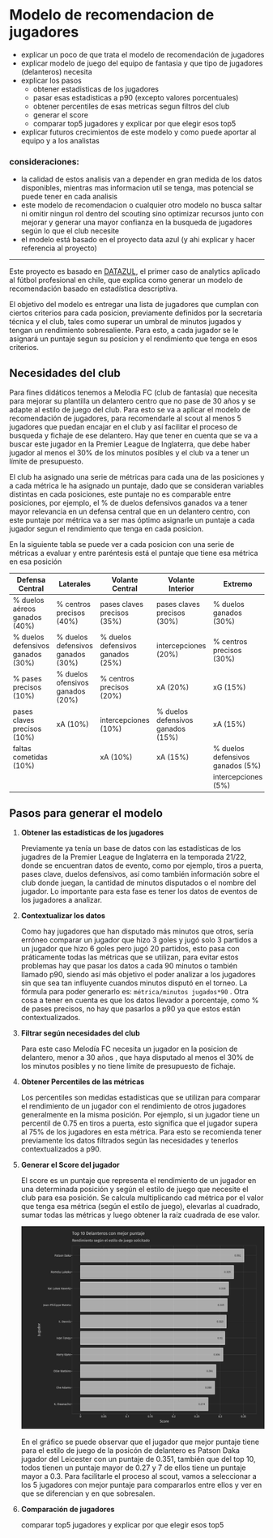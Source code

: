# Modelo de recomendacion de jugadores

-   explicar un poco de que trata el modelo de recomendación de jugadores
-   explicar modelo de juego del equipo de fantasia y que tipo de jugadores (delanteros) necesita
-   explicar los pasos
    -   obtener estadisticas de los jugadores
    -   pasar esas estadisticas a p90 (excepto valores porcentuales)
    -   obtener percentiles de esas metricas segun filtros del club
    -   generar el score
    -   comparar top5 jugadores y explicar por que elegir esos top5
-   explicar futuros crecimientos de este modelo y como puede aportar al equipo y a los analistas

### consideraciones:

-   la calidad de estos analisis van a depender en gran medida de los datos disponibles, mientras mas informacion util se tenga, mas potencial se puede tener en cada analisis
-   este modelo de recomendacion o cualquier otro modelo no busca saltar ni omitir ningun rol dentro del scouting sino optimizar recursos junto con mejorar y generar una mayor confianza en la busqueda de jugadores según lo que el club necesite
-   el modelo está basado en el proyecto data azul (y ahi explicar y hacer referencia al proyecto)

------------------------------------------------------------------------

Este proyecto es basado en [DATAZUL](https://repositorio.uchile.cl/handle/2250/176550), el primer caso de analytics aplicado al fútbol profesional en chile, que explica como generar un modelo de recomendación basado en estadística descriptiva.

El objetivo del modelo es entregar una lista de jugadores que cumplan con ciertos criterios para cada posicion, previamente definidos por la secretaría técnica y el club, tales como superar un umbral de minutos jugados y tengan un rendimiento sobresaliente. Para esto, a cada jugador se le asignará un puntaje segun su posicion y el rendimiento que tenga en esos criterios.

## Necesidades del club

Para fines didáticos tenemos a Melodia FC (club de fantasía) que necesita para mejorar su plantilla un delantero centro que no pase de 30 años y se adapte al estilo de juego del club. Para esto se va a aplicar el modelo de recomendación de jugadores, para recomendarle al scout al menos 5 jugadores que puedan encajar en el club y así facilitar el proceso de busqueda y fichaje de ese delantero. Hay que tener en cuenta que se va a buscar este jugador en la Premier League de Inglaterra, que debe haber jugador al menos el 30% de los minutos posibles y el club va a tener un límite de presupuesto.

El club ha asignado una serie de métricas para cada una de las posiciones y a cada métrica le ha asignado un puntaje, dado que se consideran variables distintas en cada posiciones, este puntaje no es comparable entre posiciones, por ejemplo, el % de duelos defensivos ganados va a tener mayor relevancia en un defensa central que en un delantero centro, con este puntaje por métrica va a ser mas óptimo asignarle un puntaje a cada jugador segun el rendimiento que tenga en cada posicion.

En la siguiente tabla se puede ver a cada posicion con una serie de métricas a evaluar y entre paréntesis está el puntaje que tiene esa métrica en esa posición

| **Defensa Central**                | **Laterales**                      | Volante Central                    | **Volante Interior**               | **Extremo**                       | **Delantero Centro**              |
|---------|---------|---------|---------|---------|---------|
| \% duelos aéreos ganados (40%)     | \% centros precisos (40%)          | pases claves precisos (35%)        | pases claves precisos (30%)        | \% duelos ganados (30%)           | diferencia Goles - xG (25%)       |
| \% duelos defensivos ganados (30%) | \% duelos defensivos ganados (30%) | \% duelos defensivos ganados (25%) | intercepciones (20%)               | \% centros precisos (30%)         | \% tiros al arco (25%)            |
| \% pases precisos (10%)            | \% duelos ofensivos ganados (20%)  | \% centros precisos (20%)          | xA (20%)                           | xG (15%)                          | \% duelos aéreos ganados (25%)    |
| pases claves precisos (10%)        | xA (10%)                           | intercepciones (10%)               | \% duelos defensivos ganados (15%) | xA (15%)                          | xA (15%)                          |
| faltas cometidas (10%)             |                                    | xA (10%)                           | xA (15%)                           | \% duelos defensivos ganados (5%) | \% duelos defensivos ganados (5%) |
|                                    |                                    |                                    |                                    | intercepciones (5%)               | intercepciones (5%)               |

## Pasos para generar el modelo

1.  **Obtener las estadísticas de los jugadores**

    Previamente ya tenía un base de datos con las estadísticas de los jugadres de la Premier League de Inglaterra en la temporada 21/22, donde se encuentran datos de evento, como por ejemplo, tiros a puerta, pases clave, duelos defensivos, así como también información sobre el club donde juegan, la cantidad de minutos disputados o el nombre del jugador. Lo importante para esta fase es tener los datos de eventos de los jugadores a analizar.

2.  **Contextualizar los datos**

    Como hay jugadores que han disputado más minutos que otros, sería erróneo comparar un jugador que hizo 3 goles y jugó solo 3 partidos a un jugador que hizo 6 goles pero jugó 20 partidos, esto pasa con práticamente todas las métricas que se utilizan, para evitar estos problemas hay que pasar los datos a cada 90 minutos o también llamado p90, siendo así más objetivo el poder analizar a los jugadores sin que sea tan influyente cuandos minutos disputó en el torneo. La fórmula para poder generarlo es: `métrica/minutos jugados*90` . Otra cosa a tener en cuenta es que los datos llevador a porcentaje, como % de pases precisos, no hay que pasarlos a p90 ya que estos están contextualizados.

3.  **Filtrar según necesidades del club**

    Para este caso Melodía FC necesita un jugador en la posicion de delantero, menor a 30 años , que haya disputado al menos el 30% de los minutos posibles y no tiene límite de presupuesto de fichaje.

4.  **Obtener Percentiles de las métricas**

    Los percentiles son medidas estadísticas que se utilizan para comparar el rendimiento de un jugador con el rendimiento de otros jugadores generalmente en la misma posición. Por ejemplo, si un jugador tiene un percentil de 0.75 en tiros a puerta, esto significa que el jugador supera al 75% de los jugadores en esta métrica. Para esto se recomienda tener previamente los datos filtrados según las necesidades y tenerlos contextualizados a p90.

5.  **Generar el Score del jugador**

    El score es un puntaje que representa el rendimiento de un jugador en una determinada posición y según el estilo de juego que necesite el club para esa posición. Se calcula multiplicando cad métrica por el valor que tenga esa métrica (según el estilo de juego), elevarlas al cuadrado, sumar todas las métricas y luego obtener la raíz cuadrada de ese valor.

    ![](graficos/top10_score.png)

    En el gráfico se puede observar que el jugador que mejor puntaje tiene para el estilo de juego de la posicón de delantero es Patson Daka jugador del Leicester con un puntaje de 0.351, también que del top 10, todos tienen un puntaje mayor de 0.27 y 7 de ellos tiene un puntaje mayor a 0.3. Para facilitarle el proceso al scout, vamos a seleccionar a los 5 jugadores con mejor puntaje para compararlos entre ellos y ver en que se diferencian y en que sobresalen.

6.  **Comparación de jugadores**

    comparar top5 jugadores y explicar por que elegir esos top5
